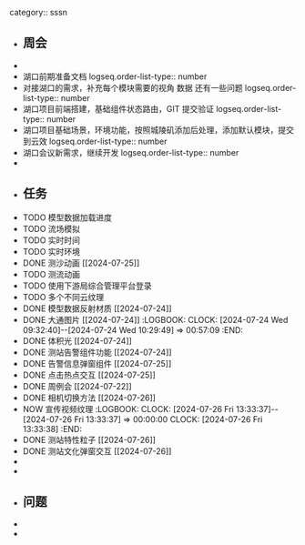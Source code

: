 category:: sssn

- ## 周会
-
- 湖口前期准备文档
  logseq.order-list-type:: number
- 对接湖口的需求，补充每个模块需要的视角 数据 还有一些问题
  logseq.order-list-type:: number
- 湖口项目前端搭建，基础组件状态路由，GIT 提交验证
  logseq.order-list-type:: number
- 湖口项目基础场景，环境功能，按照城陵矶添加后处理，添加默认模块，提交到云效
  logseq.order-list-type:: number
- 湖口会议新需求，继续开发
  logseq.order-list-type:: number
-
- ## 任务
- TODO 模型数据加载进度
- TODO 流场模拟
- TODO 实时时间
- TODO  实时环境
- DONE 测沙动画 [[2024-07-25]]
- TODO 测流动画
- TODO 使用下游局综合管理平台登录
- TODO 多个不同云纹理
- DONE 模型数据反射材质 [[2024-07-24]]
- DONE 大通图片 [[2024-07-24]]
  :LOGBOOK:
  CLOCK: [2024-07-24 Wed 09:32:40]--[2024-07-24 Wed 10:29:49] =>  00:57:09
  :END:
- DONE 体积光 [[2024-07-24]]
- DONE 测站告警组件功能 [[2024-07-24]]
- DONE 告警信息弹窗组件 [[2024-07-25]]
- DONE 点击热点交互 [[2024-07-25]]
- DONE 周例会 [[2024-07-22]]
- DONE 相机切换方法 [[2024-07-26]]
- NOW 宣传视频纹理
  :LOGBOOK:
  CLOCK: [2024-07-26 Fri 13:33:37]--[2024-07-26 Fri 13:33:37] =>  00:00:00
  CLOCK: [2024-07-26 Fri 13:33:38]
  :END:
- DONE 测站特性粒子 [[2024-07-26]]
- DONE 测站文化弹窗交互 [[2024-07-26]]
-
-
- ## 问题
-
-